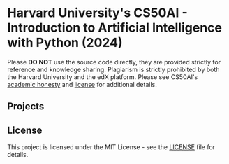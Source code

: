 # Harvard University's CS50AI - Introduction to Artificial Intelligence with Python (2024)

Please <strong>DO NOT</strong> use the source code directly, they are provided strictly for reference and knowledge sharing. Plagiarism is strictly prohibited by both the Harvard University and the edX platform. Please see CS50AI's [academic honesty](https://cs50.harvard.edu/ai/2024/honesty/) and [license](https://cs50.harvard.edu/ai/2024/license/) for additional details.
## Projects

## License
This project is licensed under the MIT License - see the [LICENSE](./LICENSE) file for details.

